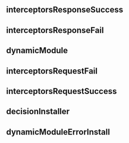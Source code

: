 ## interceptorsResponseSuccess

## interceptorsResponseFail

## dynamicModule

## interceptorsRequestFail

## interceptorsRequestSuccess

## decisionInstaller

## dynamicModuleErrorInstall
